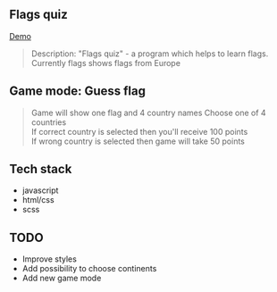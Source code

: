 ## Flags quiz

[Demo](https://cos1715.github.io/Todo-app/)

> Description: "Flags quiz" - a program which helps to learn flags.  
> Currently flags shows flags from Europe

## Game mode: Guess flag

> Game will show one flag and 4 country names
> Choose one of 4 countries  
> If correct country is selected then you'll receive 100 points  
> If wrong country is selected then game will take 50 points

## Tech stack

- javascript
- html/css
- scss

## TODO

- Improve styles
- Add possibility to choose continents
- Add new game mode
